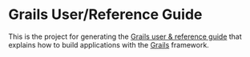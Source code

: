 Grails User/Reference Guide
===========================

This is the project for generating the [Grails user & reference guide][Grails Documentation] that explains how to build applications with the [Grails][Grails] framework.

[Grails Documentation]: http://grails.org/doc/latest
[Grails]: http://grails.org
[Building/Contibuting to Grails Documentation]: https://grails.github.io/grails-doc/latest/guide/contributing.html#patchesDoc
